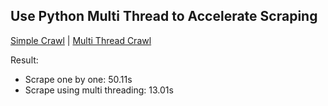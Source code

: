 ## Use Python Multi Thread to Accelerate Scraping

[Simple Crawl](scrape_simple.py) | [Multi Thread Crawl](scrape_multi_thread.py)

Result:
- Scrape one by one: 50.11s
- Scrape using multi threading: 13.01s

